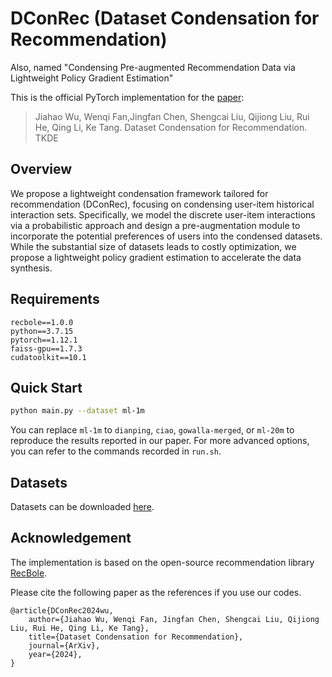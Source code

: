 # DConRec (Dataset Condensation for Recommendation)

Also, named "Condensing Pre-augmented Recommendation Data via Lightweight Policy Gradient Estimation"

This is the official PyTorch implementation for the [paper](https://arxiv.org/abs/2310.01038):
> Jiahao Wu, Wenqi Fan,Jingfan Chen, Shengcai Liu, Qijiong Liu, Rui He, Qing Li, Ke Tang. Dataset Condensation for Recommendation. TKDE

## Overview

We propose a lightweight condensation framework tailored for recommendation (DConRec), focusing on condensing user-item historical interaction sets. Specifically, we model the discrete user-item interactions via a probabilistic approach and design a pre-augmentation module to incorporate the potential preferences of users into the condensed datasets. While the substantial size of datasets leads to costly optimization, we propose a lightweight policy gradient estimation to accelerate the data synthesis.


## Requirements

```
recbole==1.0.0
python==3.7.15
pytorch==1.12.1
faiss-gpu==1.7.3
cudatoolkit==10.1
```

## Quick Start

```bash
python main.py --dataset ml-1m
```

You can replace `ml-1m` to `dianping`, `ciao`, `gowalla-merged`,  or `ml-20m` to reproduce the results reported in our paper. For more advanced options, you can refer to the commands recorded in `run.sh`.

## Datasets

Datasets can be downloaded [here](https://drive.google.com/file/d/1haTPUFh7xfaWZfnP4crh6VfYTLErlrSy/view?usp=sharing).

## Acknowledgement

The implementation is based on the open-source recommendation library [RecBole](https://github.com/RUCAIBox/RecBole).

Please cite the following paper as the references if you use our codes.

```
@article{DConRec2024wu,
    author={Jiahao Wu, Wenqi Fan, Jingfan Chen, Shengcai Liu, Qijiong Liu, Rui He, Qing Li, Ke Tang},
    title={Dataset Condensation for Recommendation},
    journal={ArXiv},
    year={2024},
}
```
